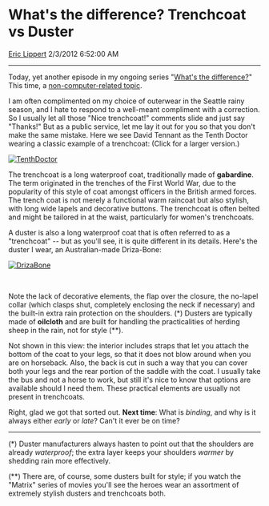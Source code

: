 # What's the difference? Trenchcoat vs Duster

[Eric Lippert](https://social.msdn.microsoft.com/profile/Eric%20Lippert) 2/3/2012 6:52:00 AM

-----

Today, yet another episode in my ongoing series "[What's the difference?](http://blogs.msdn.com/b/ericlippert/archive/tags/what_2700_s+the+difference_3f00_/)" This time, a [non-computer-related topic](http://blogs.msdn.com/b/ericlippert/archive/tags/non_2d00_computer/).

I am often complimented on my choice of outerwear in the Seattle rainy season, and I hate to respond to a well-meant compliment with a correction. So I usually let all those "Nice trenchcoat\!" comments slide and just say "Thanks\!" But as a public service, let me lay it out for you so that you don't make the same mistake. Here we see David Tennant as the Tenth Doctor wearing a classic example of a trenchcoat: (Click for a larger version.)

[![TenthDoctor](https://msdnshared.blob.core.windows.net/media/MSDNBlogsFS/prod.evol.blogs.msdn.com/CommunityServer.Blogs.Components.WeblogFiles/00/00/00/29/89/metablogapi/5621.TenthDoctor_thumb.jpg "TenthDoctor")](https://msdnshared.blob.core.windows.net/media/MSDNBlogsFS/prod.evol.blogs.msdn.com/CommunityServer.Blogs.Components.WeblogFiles/00/00/00/29/89/metablogapi/0827.TenthDoctor_2.jpg)

The trenchcoat is a long waterproof coat, traditionally made of **gabardine**. The term originated in the trenches of the First World War, due to the popularity of this style of coat amongst officers in the British armed forces. The trench coat is not merely a functional warm raincoat but also stylish, with long wide lapels and decorative buttons. The trenchcoat is often belted and might be tailored in at the waist, particularly for women's trenchcoats.

A duster is also a long waterproof coat that is often referred to as a "trenchcoat" -- but as you'll see, it is quite different in its details. Here's the duster I wear, an Australian-made Driza-Bone:

[![DrizaBone](https://msdnshared.blob.core.windows.net/media/MSDNBlogsFS/prod.evol.blogs.msdn.com/CommunityServer.Blogs.Components.WeblogFiles/00/00/00/29/89/metablogapi/1004.DrizaBone_thumb.jpg "DrizaBone")](https://msdnshared.blob.core.windows.net/media/MSDNBlogsFS/prod.evol.blogs.msdn.com/CommunityServer.Blogs.Components.WeblogFiles/00/00/00/29/89/metablogapi/2072.DrizaBone_2.jpg)

 

Note the lack of decorative elements, the flap over the closure, the no-lapel collar (which clasps shut, completely enclosing the neck if necessary) and the built-in extra rain protection on the shoulders. (\*) Dusters are typically made of **oilcloth** and are built for handling the practicalities of herding sheep in the rain, not for style (\*\*).

Not shown in this view: the interior includes straps that let you attach the bottom of the coat to your legs, so that it does not blow around when you are on horseback. Also, the back is cut in such a way that you can cover both your legs and the rear portion of the saddle with the coat. I usually take the bus and not a horse to work, but still it's nice to know that options are available should I need them. These practical elements are usually not present in trenchcoats.

Right, glad we got that sorted out. **Next time**: What is *binding*, and why is it always either *early* or *late*? Can't it ever be on time?

-----

(\*) Duster manufacturers always hasten to point out that the shoulders are already *waterproof*; the extra layer keeps your shoulders *warmer* by shedding rain more effectively.

(\*\*) There are, of course, some dusters built for style; if you watch the "Matrix" series of movies you'll see the heroes wear an assortment of extremely stylish dusters and trenchcoats both.


